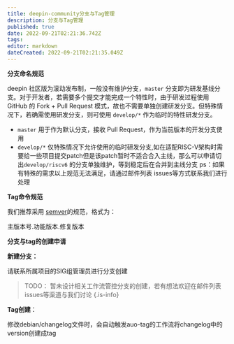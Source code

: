```yaml
---
title: deepin-community分支与Tag管理
description: 分支与Tag管理
published: true
date: 2022-09-21T02:21:36.742Z
tags: 
editor: markdown
dateCreated: 2022-09-21T02:21:35.049Z
---
```


**分支命名规范**

deepin 社区版为滚动发布制，一般没有维护分支，`master` 分支即为研发基线分支。对于开发者，若需要多个提交才能完成一个特性时，由于研发过程使用 GitHub 的 Fork + Pull Request 模式，故也不需要单独创建研发分支。但特殊情况下，若确需使用研发分支，则可使用 `develop/*` 作为临时的特性研发分支。


*  `master` 用于作为默认分支，接收 Pull Request，作为当前版本的开发分支使用
*  `develop/*` 仅特殊情况下允许使用的临时研发分支,如在适配RISC-V架构时需要给一些项目提交patch但是该patch暂时不适合合入主线，那么可以申请切出`develop/riscv6` 的分支单独维护，等到稳定后在合并到主线分支
   ps：如果有特殊的需求以上规范无法满足，请通过邮件列表 issues等方式联系我们进行处理

 

**Tag命令规范**

我们推荐采用 [semver](https://semver.org/lang/zh-CN/)的规范，格式为：

主版本号.功能版本.修复版本

**分支与tag的创建申请**

**新建分支：**

请联系所属项目的SIG组管理员进行分支创建

> TODO： 暂未设计相关工作流管控分支的创建，若有想法欢迎在邮件列表 issues等渠道与我们讨论
{.is-info}


**Tag创建**： 

修改debian/changelog文件时，会自动触发auo-tag的工作流将changelog中的version创建成tag

